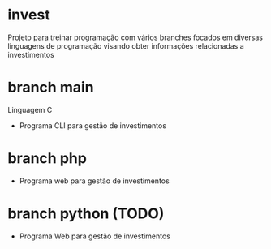 # invest
Projeto para treinar programação com vários branches focados em diversas linguagens de programação visando obter informações relacionadas a investimentos

# branch main
Linguagem C
- Programa CLI para gestão de investimentos

# branch php
- Programa web para gestão de investimentos

# branch python (TODO)
- Programa Web para gestão de investimentos
